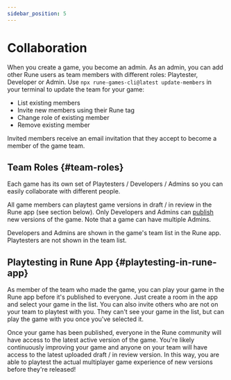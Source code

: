 ```yaml
---
sidebar_position: 5
---
```


# Collaboration

When you create a game, you become an admin. As an admin, you can add other Rune users as team members with different roles: Playtester, Developer or Admin. Use `npx rune-games-cli@latest update-members` in your terminal to update the team for your game:

- List existing members
- Invite new members using their Rune tag
- Change role of existing member
- Remove existing member

Invited members receive an email invitation that they accept to become a member of the game team.

## Team Roles {#team-roles}

Each game has its own set of Playtesters / Developers / Admins so you can easily collaborate with different people.

All game members can playtest game versions in draft / in review in the Rune app (see section below). Only Developers and Admins can [publish](/docs/publishing/publishing-your-game) new versions of the game. Note that a game can have multiple Admins.

Developers and Admins are shown in the game's team list in the Rune app. Playtesters are not shown in the team list.

## Playtesting in Rune App {#playtesting-in-rune-app}

As member of the team who made the game, you can play your game in the Rune app before it's published to everyone. Just create a room in the app and select your game in the list. You can also invite others who are not on your team to playtest with you. They can't see your game in the list, but can play the game with you once you've selected it.

Once your game has been published, everyone in the Rune community will have access to the latest active version of the game. You're likely continuously improving your game and anyone on your team will have access to the latest uploaded draft / in review version. In this way, you are able to playtest the actual multiplayer game experience of new versions before they're released!
